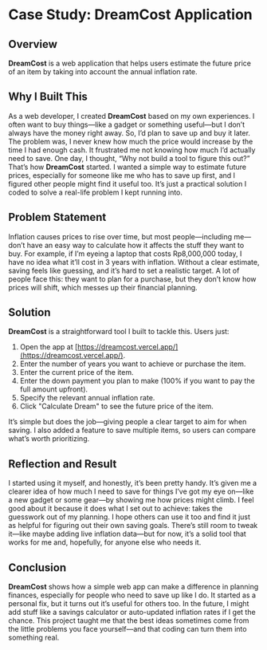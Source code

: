 # Case Study: DreamCost Application

## Overview

**DreamCost** is a web application that helps users estimate the future price of an item by taking into account the annual inflation rate.

## Why I Built This

As a web developer, I created **DreamCost** based on my own experiences. I often want to buy things—like a gadget or something useful—but I don’t always have the money right away. So, I’d plan to save up and buy it later. The problem was, I never knew how much the price would increase by the time I had enough cash. It frustrated me not knowing how much I’d actually need to save. One day, I thought, “Why not build a tool to figure this out?” That’s how **DreamCost** started. I wanted a simple way to estimate future prices, especially for someone like me who has to save up first, and I figured other people might find it useful too. It’s just a practical solution I coded to solve a real-life problem I kept running into.

## Problem Statement

Inflation causes prices to rise over time, but most people—including me—don’t have an easy way to calculate how it affects the stuff they want to buy. For example, if I’m eyeing a laptop that costs Rp8,000,000 today, I have no idea what it’ll cost in 3 years with inflation. Without a clear estimate, saving feels like guessing, and it’s hard to set a realistic target. A lot of people face this: they want to plan for a purchase, but they don’t know how prices will shift, which messes up their financial planning.

## Solution

**DreamCost** is a straightforward tool I built to tackle this. Users just:

1. Open the app at [https://dreamcost.vercel.app/](https://dreamcost.vercel.app/).
2. Enter the number of years you want to achieve or purchase the item.
3. Enter the current price of the item.
4. Enter the down payment you plan to make (100% if you want to pay the full amount upfront).
5. Specify the relevant annual inflation rate.
6. Click "Calculate Dream" to see the future price of the item.

It’s simple but does the job—giving people a clear target to aim for when saving. I also added a feature to save multiple items, so users can compare what’s worth prioritizing.

## Reflection and Result

I started using it myself, and honestly, it’s been pretty handy. It’s given me a clearer idea of how much I need to save for things I’ve got my eye on—like a new gadget or some gear—by showing me how prices might climb. I feel good about it because it does what I set out to achieve: takes the guesswork out of my planning. I hope others can use it too and find it just as helpful for figuring out their own saving goals. There’s still room to tweak it—like maybe adding live inflation data—but for now, it’s a solid tool that works for me and, hopefully, for anyone else who needs it.

## Conclusion

**DreamCost** shows how a simple web app can make a difference in planning finances, especially for people who need to save up like I do. It started as a personal fix, but it turns out it’s useful for others too. In the future, I might add stuff like a savings calculator or auto-updated inflation rates if I get the chance. This project taught me that the best ideas sometimes come from the little problems you face yourself—and that coding can turn them into something real.
